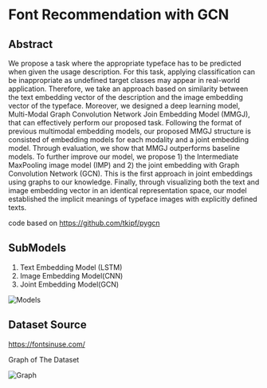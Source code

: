 # Font Recommendation with GCN

## Abstract
We propose a task where the appropriate typeface has to be predicted when given the usage description. For this task, applying classification can be inappropriate as undefined target classes may appear in real-world application. Therefore, we take an approach based on similarity between the text embedding vector of the description and the image embedding vector of the typeface. Moreover, we designed a deep learning model, Multi-Modal Graph Convolution Network Join Embedding Model (MMGJ), that can effectively perform our proposed task. Following the format of previous multimodal embedding models, our proposed MMGJ structure is consisted of embedding models for each modality and a joint embedding model. Through evaluation, we show that MMGJ outperforms baseline models. To further improve our model, we propose 1) the Intermediate MaxPooling image model (IMP) and 2) the joint embedding with Graph Convolution Network (GCN). This is the first approach in joint embeddings using graphs to our knowledge. Finally, through visualizing both the text and image embedding vector in an identical representation space, our model established the implicit meanings of typeface images with explicitly defined texts.

code based on <https://github.com/tkipf/pygcn>

## SubModels
1. Text Embedding Model (LSTM)
2. Image Embedding Model(CNN)
3. Joint Embedding Model(GCN)

![Models](./figures/model.png, "models")


## Dataset Source
https://fontsinuse.com/

Graph of The Dataset

![Graph](./figures/graph.png, "graph")
